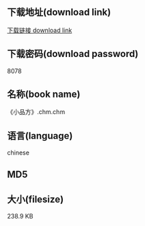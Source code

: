 ## 下载地址(download link)
[下载链接 download link](https://tutu365.netlify.app/?s=%E3%80%8A%E5%B0%8F%E5%93%81%E6%96%B9%E3%80%8B.chm)

## 下载密码(download password)
8078

## 名称(book name)
《小品方》.chm.chm

## 语言(language)
chinese

## MD5


## 大小(filesize)
238.9 KB
